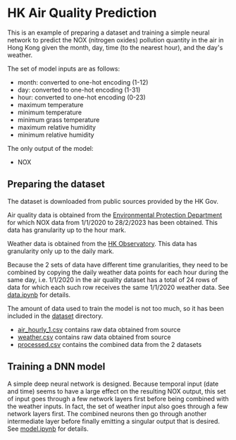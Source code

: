 # HK Air Quality Prediction

This is an example of preparing a dataset and training a simple neural network to predict the NOX (nitrogen oxides) pollution quantity in the air in Hong Kong given the month, day, time (to the nearest hour), and the day's weather.

The set of model inputs are as follows:
- month: converted to one-hot encoding (1-12)
- day: converted to one-hot encoding (1-31)
- hour: converted to one-hot encoding (0-23)
- maximum temperature
- minimum temperature
- minimum grass temperature
- maximum relative humidity
- minimum relative humidity

The only output of the model:
- NOX

## Preparing the dataset

The dataset is downloaded from public sources provided by the HK Gov.

Air quality data is obtained from the [Environmental Protection Department](https://cd.epic.epd.gov.hk/EPICDI/air/station/?lang=en)
for which NOX data from 1/1/2020 to 28/2/2023 has been obtained.
This data has granularity up to the hour mark.

Weather data is obtained from the [HK Observatory](https://data.gov.hk/en-data/dataset/hk-hko-rss-weather-and-radiation-level-report).
This data has granularity only up to the daily mark.

Because the 2 sets of data have different time granularities, they need to be combined by copying the daily weather data points for each hour during the same day,
i.e. 1/1/2020 in the air quality dataset has a total of 24 rows of data for which each such row receives the same 1/1/2020 weather data.
See [data.ipynb](data.ipynb) for details.

The amount of data used to train the model is not too much, so it has been included in the [dataset](dataset) directory.
- [air_hourly_1.csv](dataset/air_hourly_1.csv) contains raw data obtained from source
- [weather.csv](dataset/weather.csv) contains raw data obtained from source
- [processed.csv](dataset/processed.csv) contains the combined data from the 2 datasets

## Training a DNN model

A simple deep neural network is designed.
Because temporal input (date and time) seems to have a large effect on the resulting NOX output,
this set of input goes through a few network layers first before being combined with the weather inputs.
In fact, the set of weather input also goes through a few network layers first.
The combined neurons then go through another intermediate layer before finally emitting a singular output that is desired.
See [model.ipynb](model.ipynb) for details.

